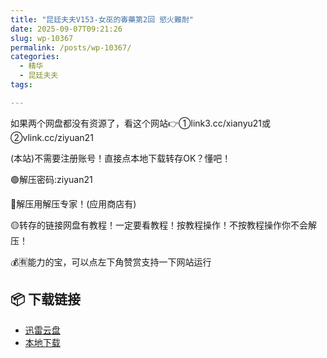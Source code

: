 ```yaml
---
title: "昆廷夫夫V153-女巫的毐藥第2回 慾火難耐"
date: 2025-09-07T09:21:26
slug: wp-10367
permalink: /posts/wp-10367/
categories:
  - 精华
  - 昆廷夫夫
tags:

---
```


如果两个网盘都没有资源了，看这个网站👉①link3.cc/xianyu21或②vlink.cc/ziyuan21

(本站)不需要注册账号！直接点本地下载转存OK？懂吧！

🟢解压密码:ziyuan21

🔵解压用解压专家！(应用商店有)

🟡转存的链接网盘有教程！一定要看教程！按教程操作！不按教程操作你不会解压！

💰🈶能力的宝，可以点左下角赞赏支持一下网站运行

## 📦 下载链接
- [迅雷云盘](https://blziyuan21.com/pay-download/10367?key=c16197a937&down_id=0)
- [本地下载](https://blziyuan21.com/pay-download/10367?key=c16197a937&down_id=1)

